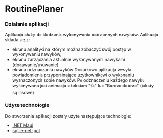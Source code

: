 # RoutinePlaner

### Działanie aplikacji
Aplikacja służy do śledzenia wykonywania codziennych nawyków.
Aplikacja składa się z:
- ekranu analityki na którym można zobaczyć swój postęp w wykonywaniu nawyków,
- ekranu zarządzania aktualnie wykonywanymi nawykami (dodawanie/usuwanie)
- ekranu odznaczania nawyków
Dodatkowo aplikacja wysyła powiadomienia przypominające użytkownikowi o wykonaniu wyznaczonych sobie nawyków.
Po odznaczeniu każdego nawyku wykonywana jest animacja z tekstem "👍" lub "Bardzo dobrze" (teksty są losowe)

### Użyte technologie
Do stworzenia aplikacji zostały użyte następujące technologie:
- [.NET Maui](https://dotnet.microsoft.com/en-us/apps/maui)
- [sqlite-net-pcl](https://www.nuget.org/packages/sqlite-net-pcl/1.9.172?_src=template)